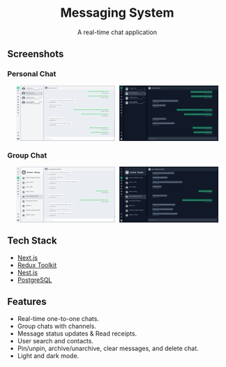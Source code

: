 <h1 align="center">
  Messaging System
</h1>

<p align="center">
  A real-time chat application
</p>

## Screenshots

### Personal Chat

<div align="center" style="display: flex; justify-content: center; gap: 10px;">
  <img
    width="45%"
    src="apps\client\public\screenshots\personal-chat-ui-light.png"
    alt="Personal Chat UI: Light mode"
   />
  <img
    width="45%"
    src="apps\client\public\screenshots\personal-chat-ui-dark.png"
    alt="Personal Chat UI: Dark mode"
   />
</div>

### Group Chat

<div align="center" style="display: flex; justify-content: center; gap: 10px;">
  <img
    width="45%"
    src="apps\client\public\screenshots\group-chat-ui-light.png"
    alt="Group Chat UI: Light mode"
   />
  <img
    width="45%"
    src="apps\client\public\screenshots\group-chat-ui-dark.png"
    alt="Group Chat UI: Dark mode"
   />
</div>

## Tech Stack

- [Next.js](https://nextjs.org)
- [Redux Toolkit](https://redux-toolkit.js.org)
- [Nest.js](https://nestjs.com)
- [PostgreSQL](https://www.postgresql.org)

## Features

- Real-time one-to-one chats.
- Group chats with channels.
- Message status updates & Read receipts.
- User search and contacts.
- Pin/unpin, archive/unarchive, clear messages, and delete chat.
- Light and dark mode.

